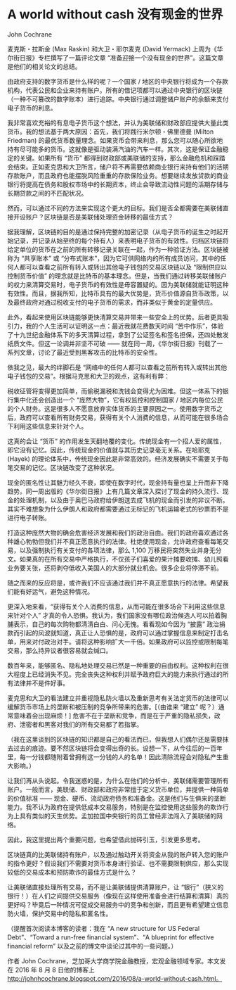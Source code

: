 # A world without cash 没有现金的世界
John Cochrane

麦克斯・拉斯金 (Max Raskin) 和大卫・耶尔麦克 (David Yermack) 上周为《华尔街日报》专栏撰写了一篇评论文章 “准备迎接一个没有现金的世界”。这篇文章是他们的相关论文的总结。

由政府支持的数字货币是什么样的呢？一个国家 / 地区的中央银行将成为一个存款机构，代表公民和企业来持有账户。所有的借记项都可以通过中央银行的区块链（一种不可篡改的数字账本）进行追踪。中央银行通过调整储户账户的余额来支付电子货币的利息。

我非常喜欢充裕的有息电子货币这个想法，并认为美联储和财政部应提供大量此类货币。我的想法基于两大原因：首先，我们将践行米尔顿・佛里德曼 (Milton Friedman) 的最优货币数量理念。如果货币会带来利息，那么您可以随心所欲地持有尽可能多的货币。这就像是驱动装满汽油的汽车一样。其次，这是保证金融稳定的关键。如果所有 “货币” 都得到财政部或美联储的支持，那么金融危机和踩踏会结束。正如麦克思和大卫所言，储户将不再需要依赖商业银行来持有他们的活期存款账户，而且政府也能摆脱风险重重的存款保险业务。想要继续发放贷款的商业银行将提高在债务和股权市场中的长期资本，终止会导致流动性问题的活期存储与长期贷款之间的不匹配状况。

然而，可以通过不同的方法来实现这个更大的目标。我们是否全都需要在美联储直接开设账户？区块链是否是美联储处理资金转移的最佳方式？

据我理解，区块链的目的是通过保持完整的加密记录（从电子货币的诞生之时起开始记录，并记录从始至终的每个持有人）来表明电子货币的有效性。归档区块链将给定单位的货币在之前的所有转移记录关联在一起，作为一种验证方法。区块链被称为 “共享账本” 或 “分布式账本”，因为它可供网络内的所有成员访问，其中的任何人都可以查看之前所有转入或转出其他电子钱包的交易区块链以及 “限制供应以控制货币价值” 的理念就是比特币的基本理念。但是，当我们通过转移美联储账户的权力来清算交易时，电子货币的有效性是毋容置疑的。因为美联储就能证明这种有效性。而且，据我所知，比特币具有的最大优势是，货币价值源自货币政策，以及最终政府对通过税收支付的电子货币的需求，而非类似于黄金的定量供应。

此外，看起来使用区块链能够更快清算交易并带来一些安全上的优势。后者更具吸引力，我的个人生活可以证明这一点：最近我就花费数天时间 “苦中作乐”，体验了十九世纪金融体系下的多天清算过程，拿到了公证签名和签名担保，还四处散发纸质文件。但这一论调并非坚不可破 —— 就在同一周，《华尔街日报》刊载了一系列文章，讨论了最近受到黑客攻击的比特币的安全性。

依我之见，最大的绊脚石是 “网络中的任何人都可以查看之前所有转入或转出其他电子钱包的交易”。根据马克思和大卫的观点，这有利有弊：

税收征管将变得更加简单，而偷税漏税和洗钱会变得尤为困难。但这一体系下的银行集中化还会创造出一个 “庞然大物”，它有权监控和控制国家 / 地区内每位公民的个人财务。这是很多人不愿意放弃实体货币的主要原因之一。使用数字货币之后，政府可以查看所有财务交易，获得有关个人消费的信息，从而可能在很多场合下利用这些信息来针对个人。

这真的会让 “货币” 的作用发生天翻地覆的变化。传统现金有一个招人爱的属性，即它没有记忆。因此，传统现金的价值就与其历史记录毫无关系。在哈耶克 (Hayek) 的理论体系中，传统现金因此是非常高效的。经济发展确实不需要关于每笔交易的记忆。区块链改变了这种状况。

现金的匿名性让其魅力经久不衰，即使在数字时代，现金持有量也呈上升而非下降趋势。同一周出版的《华尔街日报》上有几篇文章深入探讨了现金的持久流行、现金的处理机制，以及由于奥巴马政府给伊朗送去成飞机的现金而引发的非议不断。其实不难想象为什么伊朗人和政府都需要通过无标记的飞机运输老式的钞票而不是进行电子转账。

打造这种庞然大物的确会危害经济发展和我们的政治自由。我们的政府喜欢通过各种雄心勃勃但我们并不真正愿意执行的法律。杜绝使用现金，允许政府查看每笔交易，以及强制执行有关支付的各项法律，那么 1,100 万移民将突然失业并身无分文。如果真的在所有交易中严格执行，不仅孩子们喜爱的果汁摊要收摊、幼儿照看业务要关张，还将剥夺低收入美国人的大部分就业机会。很多企业将停滞不前。

随之而来的反应将是，或许我们不应该通过我们并不真正愿意执行的法律。希望我们能有好运气，避免这种情况。

更深入地来看，“获得有关个人消费的信息，从而可能在很多场合下利用这些信息来针对个人” 才真的令人恐惧。我认为，我们国家没有哪位政治候选人可以拍着胸脯表示，自己的每次购物都清清白白、问心无愧。看看现如今因为 “披露” 政治捐款而引起的风波就知道，真正让人恐惧的是，政府可以通过掌握信息来制定打击名单，用来对付政治对手。请将这种影响扩大一千倍。如果政府可以监控或限制每笔交易，那么持异议者很容易就会缄口。

数百年来，能够匿名、隐私地处理交易已然是一种重要的自由权利。这种权利在很大程度上已经消失不见。完全丧失这种权利并赋予政府巨大的能力来执行通过的所有法律并不是件好事。

麦克思和大卫的看法建立并重视隐私防火墙以及重新思考有关法定货币的法律可以缓解货币市场上的垄断和被压制的竞争所带来的危害。[（由谁来 “建立” 呢？）通常意味着会出现麻烦！] 危害不在于垄断和竞争，而是在于严重的隐私损失，政府、泄密者和黑客对我们的所有交易都了若指掌。

（我在这里谈到的区块链的知识都是自己的看法而已，但我想人们偶尔还是需要抹去过去的痕迹。要不然区块链将会变得出奇的长。设想一下，从今往后的一百年里，每一分钱都随附着曾拥有这一分钱的人的名单！因此清除流程会对隐私产生重大影响。）

让我们再从头说起。令我迷惑的是，为什么在他们的分析中，美联储需要管理所有账户。一般而言，美联储、财政部和政府非常擅于定义货币单位，并提供一种简单的价值标准 —— 现金、硬币、流动政府债务和准备金。这是他们与生俱来的垄断能力。我不认为政府在提供低成本交易服务，特别是在监控使用这些服务的欺诈行为上具有类似的天生优势。孟加拉国中央银行的员工曾经非法闯入了美联储的网络。

因此，我这里提出两个重要问题，也希望借此抛砖引玉，引发更多思考。

区块链真的比美联储持有账户，以及通过触动开关将资金从我的账户转入您的账户的指令更好？假设我们不需要对货币本身进行验证、也不需要限制供应，那么实现较低的交易成本和预防欺诈的最佳方式是什么？

让美联储直接处理所有交易，而不是让美联储提供清算账户，让 “银行”（狭义的银行！）在人们之间提供交易服务（像现在这样使用准备金进行结算和清算）真的更好吗？毕竟后一种情况可促成交易服务中的竞争和创新，而且更有希望建立信息防火墙，保护交易中的隐私和匿名性。

（提醒首次阅读本博客的读者：我在 “A new structure for US Federal Debt”、“Toward a run-free financial system”、“A blueprint for effective financial reform” 以及之前的博文中谈论过其中的一些问题。）

作者 John Cochrane，芝加哥大学商学院金融教授，宏观金融领域专家。本文发在 2016 年 8 月 8 日他的博客上 http://johnhcochrane.blogspot.com/2016/08/a-world-without-cash.html。